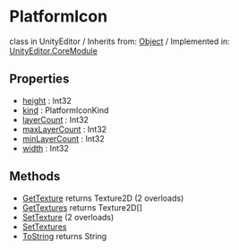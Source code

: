 # PlatformIcon
class in UnityEditor
 / Inherits from: <a href="https://docs.unity3d.com/6000.0/Documentation/ScriptReference/Object.html">Object</a> / Implemented in: <a href="https://docs.unity3d.com/6000.0/Documentation/ScriptReference/UnityEditor.CoreModule.html">UnityEditor.CoreModule</a>
## Properties
- <a href="https://docs.unity3d.com/6000.0/Documentation/ScriptReference/PlatformIcon-height.html">height</a> : Int32
- <a href="https://docs.unity3d.com/6000.0/Documentation/ScriptReference/PlatformIcon-kind.html">kind</a> : PlatformIconKind
- <a href="https://docs.unity3d.com/6000.0/Documentation/ScriptReference/PlatformIcon-layerCount.html">layerCount</a> : Int32
- <a href="https://docs.unity3d.com/6000.0/Documentation/ScriptReference/PlatformIcon-maxLayerCount.html">maxLayerCount</a> : Int32
- <a href="https://docs.unity3d.com/6000.0/Documentation/ScriptReference/PlatformIcon-minLayerCount.html">minLayerCount</a> : Int32
- <a href="https://docs.unity3d.com/6000.0/Documentation/ScriptReference/PlatformIcon-width.html">width</a> : Int32
## Methods
- <a href="https://docs.unity3d.com/6000.0/Documentation/ScriptReference/PlatformIcon.GetTexture.html">GetTexture</a> returns Texture2D (2 overloads)
- <a href="https://docs.unity3d.com/6000.0/Documentation/ScriptReference/PlatformIcon.GetTextures.html">GetTextures</a> returns Texture2D[]
- <a href="https://docs.unity3d.com/6000.0/Documentation/ScriptReference/PlatformIcon.SetTexture.html">SetTexture</a> (2 overloads)
- <a href="https://docs.unity3d.com/6000.0/Documentation/ScriptReference/PlatformIcon.SetTextures.html">SetTextures</a>
- <a href="https://docs.unity3d.com/6000.0/Documentation/ScriptReference/PlatformIcon.ToString.html">ToString</a> returns String
